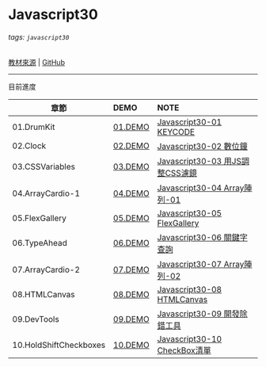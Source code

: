 Javascript30
===
###### tags: `javascript30`
[教材來源](https://javascript30.com/)   |    [GitHub](https://github.com/jiangreira/Javascript30)


---

目前進度


| 章節                     | DEMO       |    NOTE                        |
| ----------              |:----------- |:--------------------------------|
|01.DrumKit               | [01.DEMO]   | [Javascript30-01 KEYCODE]       |
|02.Clock                 | [02.DEMO]   | [Javascript30-02 數位鐘]         |
|03.CSSVariables          | [03.DEMO]   | [Javascript30-03 用JS調整CSS濾鏡] |
|04.ArrayCardio-1         | [04.DEMO]   | [Javascript30-04 Array陣列-01] |
|05.FlexGallery           | [05.DEMO]   | [Javascript30-05 FlexGallery] |
|06.TypeAhead             | [06.DEMO]   | [Javascript30-06 關鍵字查詢]    |
|07.ArrayCardio-2         | [07.DEMO]   | [Javascript30-07 Array陣列-02] |
|08.HTMLCanvas            | [08.DEMO]   | [Javascript30-08 HTMLCanvas] |
|09.DevTools              | [09.DEMO]   | [Javascript30-09 開發除錯工具] |
|10.HoldShiftCheckboxes   | [10.DEMO]   | [Javascript30-10 CheckBox清單] |

[01.DEMO]:https://jiangreira.github.io/Javascript30/01.DrumKit/index.html
[Javascript30-01 KEYCODE]:https://hackmd.io/@jiangreira/SJBMfNKm8
[02.DEMO]:https://jiangreira.github.io/Javascript30/02.Clock/index.html
[Javascript30-02 數位鐘]:https://hackmd.io/@jiangreira/BJe43Nqm8
[03.DEMO]:https://jiangreira.github.io/Javascript30/03.CSSVariables/index.html
[Javascript30-03 用JS調整CSS濾鏡]:https://hackmd.io/@jiangreira/r1tdFLc7L
[04.DEMO]:https://jiangreira.github.io/Javascript30/04.ArrayCardio-1/index.html
[Javascript30-04 Array陣列-01]:https://hackmd.io/@jiangreira/ryOeqAnmL
[05.DEMO]:https://jiangreira.github.io/Javascript30/05.FlexGallery/index.html
[Javascript30-05 FlexGallery]:https://hackmd.io/@jiangreira/BJWbagTm8
[06.DEMO]:https://jiangreira.github.io/Javascript30/06.TypeAhead/index.html
[Javascript30-06 關鍵字查詢]:https://hackmd.io/@jiangreira/Bk3Yg76X8
[07.DEMO]:https://jiangreira.github.io/Javascript30/ArrayCardio-2/index.html
[Javascript30-07 Array陣列-02]:https://hackmd.io/@jiangreira/H1tdj64V8
[08.DEMO]:https://jiangreira.github.io/Javascript30/08.HTMLCanvas/index.html
[Javascript30-08 HTMLCanvas]:https://hackmd.io/@jiangreira/BkV6xlcNI
[09.DEMO]:https://jiangreira.github.io/Javascript30/09.DevTools/index.html
[Javascript30-09 開發除錯工具]:https://hackmd.io/@jiangreira/SkqNo_q4L
[10.DEMO]:https://jiangreira.github.io/Javascript30/10.HoldShiftCheckboxes/index.html
[Javascript30-10 CheckBox清單]:https://hackmd.io/@jiangreira/S1CUlF9NU